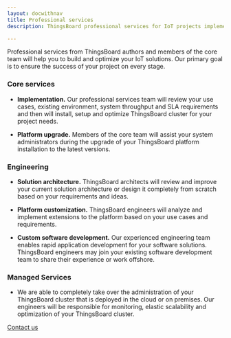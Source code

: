 ```yaml
---
layout: docwithnav
title: Professional services
description: ThingsBoard professional services for IoT projects implementation

---
```


Professional services from ThingsBoard authors and members of the core team will help you to build and optimize your IoT solutions. Our primary goal is to ensure the success of your project on every stage.

### Core services

 - **Implementation.** Our professional services team will review your use cases, existing environment, system throughput and SLA requirements and then will install, setup and optimize ThingsBoard cluster for your project needs.

 - **Platform upgrade.** Members of the core team will assist your system administrators during the upgrade of your ThingsBoard platform installation to the latest versions.

### Engineering

 - **Solution architecture.** ThingsBoard architects will review and improve your current solution architecture or design it completely from scratch based on your requirements and ideas.

 - **Platform customization.** ThingsBoard engineers will analyze and implement extensions to the platform based on your use cases and requirements.

 - **Custom software development.** Our experienced engineering team enables rapid application development for your software solutions. ThingsBoard engineers may join your existing software development team to share their experience or work offshore.

### Managed Services

 - We are able to completely take over the administration of your ThingsBoard cluster that is deployed in the cloud or on premises. Our engineers will be responsible for monitoring, elastic scalability and optimization of your ThingsBoard cluster.
 
<a class="button" href="/docs/contact-us/">Contact us</a> 